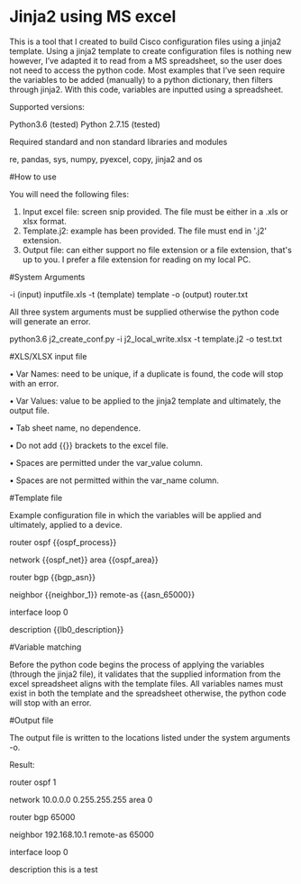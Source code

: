 # Jinja2 using MS excel

This is a tool that I created to build Cisco configuration files using a jinja2 template. Using a jinja2 template to create configuration files is nothing new however, I’ve adapted it to read from a MS spreadsheet, so the user does not need to access the python code. Most examples that I’ve seen require the variables to be added (manually) to a python dictionary, then filters through jinja2. With this code, variables are inputted using a spreadsheet. 

Supported versions:

Python3.6 (tested)
Python 2.7.15 (tested)

Required standard and non standard libraries and modules

re, pandas, sys, numpy, pyexcel, copy, jinja2 and os

#How to use

You will need the following files:

1)	Input excel file: screen snip provided. The file must be either in a .xls or xlsx format.  
2)	Template.j2: example has been provided. The file must end in '.j2' extension.  
3)	Output file: can either support no file extension or a file extension, that's up to you. I prefer a file extension for reading on my local PC. 

#System Arguments

-i (input) inputfile.xls
-t (template) template
-o (output) router.txt

All three system arguments must be supplied otherwise the python code will generate an error. 

python3.6 j2_create_conf.py -i j2_local_write.xlsx -t template.j2 -o test.txt

#XLS/XLSX input file


•	Var Names: need to be unique, if a duplicate is found, the code will stop with an error. 

•	Var Values: value to be applied to the jinja2 template and ultimately, the output file. 

•	Tab sheet name, no dependence. 

•	Do not add {{}} brackets to the excel file. 

•	Spaces are permitted under the var_value column.

•	Spaces are not permitted within the var_name column.


#Template file

Example configuration file in which the variables will be applied and ultimately, applied to a device.  


router ospf {{ospf_process}}

network {{ospf_net}} area {{ospf_area}}

router bgp {{bgp_asn}}

neighbor {{neighbor_1}} remote-as {{asn_65000}}

interface loop 0

description {{lb0_description}}


#Variable matching


Before the python code begins the process of applying the variables (through the jinja2 file), it validates that the supplied information from the excel spreadsheet aligns with the template files. All variables names must exist in both the template and the spreadsheet otherwise, the python code will stop with an error. 

#Output file


The output file is written to the locations listed under the system arguments -o.  

Result:

router ospf 1

network 10.0.0.0 0.255.255.255 area 0

router bgp 65000

neighbor 192.168.10.1 remote-as 65000

interface loop 0

description this is a test
